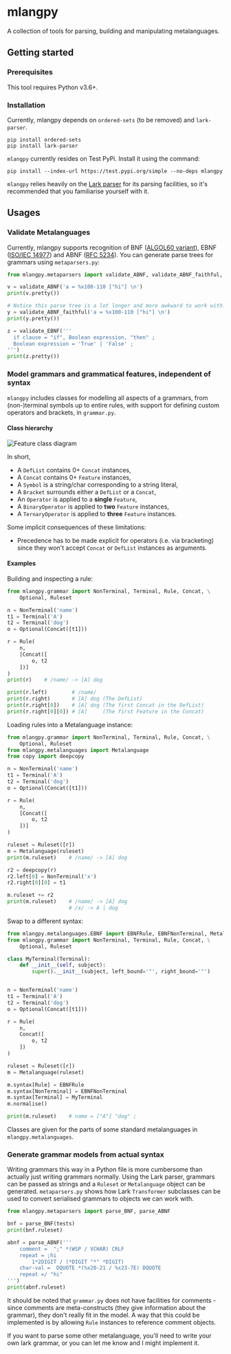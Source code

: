 # mlangpy

A collection of tools for parsing, building and manipulating metalanguages.

## Getting started

### Prerequisites

This tool requires Python v3.6+.

### Installation

Currently, mlangpy depends on `ordered-sets` (to be removed) and `lark-parser`.

```
pip install ordered-sets
pip install lark-parser
```

`mlangpy` currently resides on Test PyPi. Install it using the command:

```
pip install --index-url https://test.pypi.org/simple --no-deps mlangpy
```


`mlangpy` relies heavily on the [Lark parser](https://github.com/lark-parser/lark "Lark parser") for its parsing facilities, so it's recommended that you familiarise yourself with it.
## Usages

### Validate Metalanguages 

Currently, mlangpy supports recognition of BNF ([ALGOL60 variant](homepages.cs.ncl.ac.uk/cliff.jones/publications/OCRd/BBG63.pdf)), EBNF ([ISO/IEC 14977](https://www.cl.cam.ac.uk/~mgk25/iso-14977.pdf)) and ABNF ([RFC 5234](https://tools.ietf.org/html/rfc5234)). You can generate parse trees for grammars using `metaparsers.py`:

```python
from mlangpy.metaparsers import validate_ABNF, validate_ABNF_faithful, validate_EBNF

v = validate_ABNF('a = %x100-110 ["hi"] \n')
print(v.pretty())

# Notice this parse tree is a lot longer and more awkward to work with.
y = validate_ABNF_faithful('a = %x100-110 ["hi"] \n')
print(y.pretty())

z = validate_EBNF('''
  if clause = "if", Boolean expression, "then" ;
  Boolean expression = 'True' | 'False' ;
''')
print(z.pretty())
```

### Model grammars and grammatical features, independent of syntax

`mlangpy` includes classes for modelling all aspects of a grammars, from (non-)terminal symbols up to entire rules, with
support for defining custom operators and brackets, in `grammar.py`.

#### Class hierarchy
![Feature class diagram](./images/class_diagram.png)

In short,
* A `DefList` contains 0+ `Concat` instances,
* A `Concat` contains 0+ `Feature` instances,
* A `Symbol` is a string/char corresponding to a string literal,
* A `Bracket` surrounds either a `DefList` or a `Concat`,
* An `Operator` is applied to a **single** `Feature`,
* A `BinaryOperator` is applied to **two** `Feature` instances,
* A `TernaryOperator` is applied to **three** `Feature` instances.

Some implicit consequences of these limitations:
* Precedence has to be made explicit for operators (i.e. via bracketing) since
they won't accept `Concat` or `DefList` instances as arguments.

#### Examples

Building and inspecting a rule:
```python
from mlangpy.grammar import NonTerminal, Terminal, Rule, Concat, \
    Optional, Ruleset

n = NonTerminal('name')
t1 = Terminal('A')
t2 = Terminal('dog')
o = Optional(Concat([t1]))

r = Rule(
    n,
    [Concat([
        o, t2
    ])]
)
print(r)    # /name/ -> [A] dog

print(r.left)        # /name/
print(r.right)       # [A] dog (The DefList)
print(r.right[0])    # [A] dog (The first Concat in the DefList)
print(r.right[0][0]) # [A]     (The first Feature in the Concat)
```

Loading rules into a Metalanguage instance:
```python
from mlangpy.grammar import NonTerminal, Terminal, Rule, Concat, \
    Optional, Ruleset
from mlangpy.metalanguages import Metalanguage
from copy import deepcopy

n = NonTerminal('name')
t1 = Terminal('A')
t2 = Terminal('dog')
o = Optional(Concat([t1]))

r = Rule(
    n,
    [Concat([
        o, t2
    ])]
)

ruleset = Ruleset([r])
m = Metalanguage(ruleset)
print(m.ruleset)    # /name/ -> [A] dog

r2 = deepcopy(r)
r2.left[0] = NonTerminal('x')
r2.right[0][0] = t1

m.ruleset += r2
print(m.ruleset)    # /name/ -> [A] dog
                    # /x/ -> A | dog
```

Swap to a different syntax:
```python
from mlangpy.metalanguages.EBNF import EBNFRule, EBNFNonTerminal, Metalanguage
from mlangpy.grammar import NonTerminal, Terminal, Rule, Concat, \
    Optional, Ruleset

class MyTerminal(Terminal):
    def __init__(self, subject):
        super().__init__(subject, left_bound='"', right_bound='"')


n = NonTerminal('name')
t1 = Terminal('A')
t2 = Terminal('dog')
o = Optional(Concat([t1]))

r = Rule(
    n,
    Concat([
        o, t2
    ])
)

ruleset = Ruleset([r])
m = Metalanguage(ruleset)

m.syntax[Rule] = EBNFRule
m.syntax[NonTerminal] = EBNFNonTerminal
m.syntax[Terminal] = MyTerminal
m.normalise()

print(m.ruleset)    # name = ["A"] "dog" ;
```
Classes are given for the parts of some standard metalanguages in `mlangpy.metalanguages`.

### Generate grammar models from actual syntax
Writing grammars this way in a Python file is more cumbersome than actually just writing grammars normally.
Using the Lark parser, grammars can be passed as strings and a `Ruleset` or `Metalanguage` object can be generated. 
`metaparsers.py` shows how Lark `Transformer` subclasses can be used to convert serialised grammars to objects we
can work with.

```python
from mlangpy.metaparsers import parse_BNF, parse_ABNF

bnf = parse_BNF(tests)
print(bnf.ruleset)

abnf = parse_ABNF('''
    comment =  ";" *(WSP / VCHAR) CRLF
    repeat = ;hi
        1*2DIGIT / (*DIGIT "*" *DIGIT)
    char-val =  DQUOTE *(%x20-21 / %x23-7E) DQUOTE
    repeat =/ "hi"
''')
print(abnf.ruleset)
```

It should be noted that `grammar.py` does not have facilities for comments - since comments are meta-constructs (they give
information about the grammar), they don't really fit in the model. A way that this could be implemented is by
allowing `Rule` instances to reference comment objects.

If you want to parse some other metalanguage, you'll need to write your own lark grammar, or you can let me know and I might
implement it.
